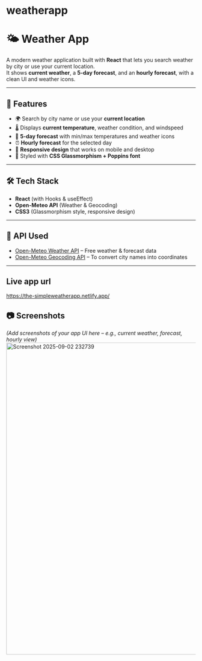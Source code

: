 # weatherapp

# 🌤️ Weather App

A modern weather application built with **React** that lets you search weather by city or use your current location.  
It shows **current weather**, a **5-day forecast**, and an **hourly forecast**, with a clean UI and weather icons.

---

## 🚀 Features

- 🌍 Search by city name or use your **current location**  
- 🌡️ Displays **current temperature**, weather condition, and windspeed  
- 📅 **5-day forecast** with min/max temperatures and weather icons  
- ⏰ **Hourly forecast** for the selected day  
- 📱 **Responsive design** that works on mobile and desktop  
- 🎨 Styled with **CSS Glassmorphism + Poppins font**  

---

## 🛠️ Tech Stack

- **React** (with Hooks & useEffect)  
- **Open-Meteo API** (Weather & Geocoding)  
- **CSS3** (Glassmorphism style, responsive design)  

---

## 🔑 API Used

- [Open-Meteo Weather API](https://open-meteo.com/) – Free weather & forecast data  
- [Open-Meteo Geocoding API](https://open-meteo.com/en/docs/geocoding-api) – To convert city names into coordinates  

---

## Live app url 
  https://the-simpleweatherapp.netlify.app/
## 📷 Screenshots

*(Add screenshots of your app UI here – e.g., current weather, forecast, hourly view)*
<img width="530" height="829" alt="Screenshot 2025-09-02 232739" src="https://github.com/user-attachments/assets/5228bbbf-2035-455c-af5f-71b6172d3360" />

